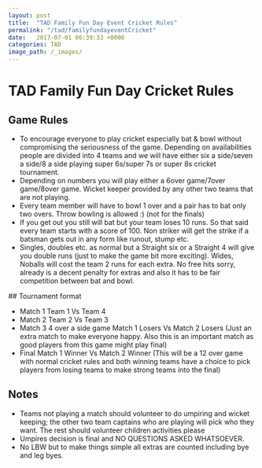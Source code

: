 ```yaml
---
layout: post
title:  "TAD Family Fun Day Event Cricket Rules"
permalink: "/tad/familyfundayeventCricket"
date:   2017-07-01 06:39:33 +0000
categories: TAD
image_path: /_images/
---
```

# TAD Family Fun Day Cricket Rules


## Game Rules

 - To encourage everyone to play cricket especially bat & bowl without compromising the seriousness of the game. Depending on availabilities people are divided into 4 teams and we will have either six a side/seven a side/8 a side playing super 6s/super 7s or super 8s cricket tournament.
 - Depending on numbers you will play either a 6over game/7over game/8over game. Wicket keeper provided by any other two teams that are not playing.
 - Every team member will have to bowl 1 over and a pair has to bat only two overs. Throw bowling is allowed :) (not for the finals)
 - If you get out you still will bat but your team loses 10 runs. So that said every team starts with a score of 100. Non striker will get the strike if a batsman gets out in any form like runout, stump etc.
 - Singles, doubles etc. as normal but a Straight six or a Straight 4 will give you double runs (just to make the game bit more exciting). Wides, Noballs will cost the team 2 runs for each extra. No free hits sorry, already is a decent penalty for extras and also it has to be fair competition between bat and bowl.


## Tournament format

 - Match 1	Team 1 Vs Team 4
 - Match 2	Team 2 Vs Team 3
 - Match 3	4 over a side game Match 1 Losers Vs Match 2 Losers (Just an extra match to make everyone happy. Also this is an important match as good players from this game might play final)
 - Final                Match 1 Winner Vs Match 2 Winner (This will be a 12 over  game with normal cricket rules and both winning teams have a choice to pick players from losing teams to make strong teams into the final)

## Notes
           	
-  Teams not playing a match should volunteer to do umpiring and wicket keeping; the other two team captains who are playing will pick who they want. The rest should volunteer children activities please
- Umpires decision is final and NO QUESTIONS ASKED WHATSOEVER.
- No LBW but to make things simple all extras are counted including bye and leg byes.
